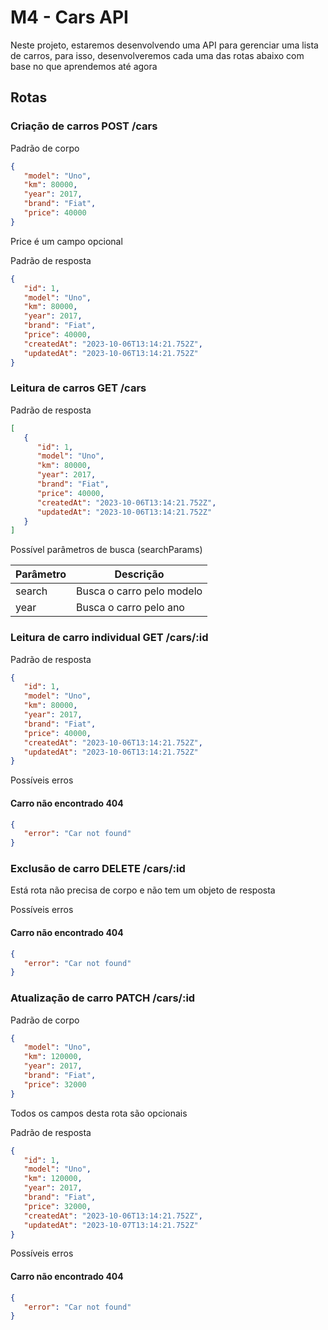 # M4 - Cars API

Neste projeto, estaremos desenvolvendo uma API para gerenciar uma lista de carros, para isso, desenvolveremos cada uma das rotas abaixo com base no que aprendemos até agora

## Rotas

### Criação de carros POST /cars

Padrão de corpo

```json
{
   "model": "Uno",
   "km": 80000,
   "year": 2017,
   "brand": "Fiat",
   "price": 40000
}
```

Price é um campo opcional

Padrão de resposta

```json
{
   "id": 1,
   "model": "Uno",
   "km": 80000,
   "year": 2017,
   "brand": "Fiat",
   "price": 40000,
   "createdAt": "2023-10-06T13:14:21.752Z",
   "updatedAt": "2023-10-06T13:14:21.752Z"
}
```

### Leitura de carros GET /cars

Padrão de resposta

```json
[
   {
      "id": 1,
      "model": "Uno",
      "km": 80000,
      "year": 2017,
      "brand": "Fiat",
      "price": 40000,
      "createdAt": "2023-10-06T13:14:21.752Z",
      "updatedAt": "2023-10-06T13:14:21.752Z"
   }
]
```

Possível parâmetros de busca (searchParams)

| Parâmetro | Descrição                 |
| --------- | ------------------------- |
| search    | Busca o carro pelo modelo |
| year      | Busca o carro pelo ano    |

### Leitura de carro individual GET /cars/:id

Padrão de resposta

```json
{
   "id": 1,
   "model": "Uno",
   "km": 80000,
   "year": 2017,
   "brand": "Fiat",
   "price": 40000,
   "createdAt": "2023-10-06T13:14:21.752Z",
   "updatedAt": "2023-10-06T13:14:21.752Z"
}
```

Possíveis erros

#### Carro não encontrado 404

```json
{
   "error": "Car not found"
}
```
### Exclusão de carro DELETE /cars/:id

Está rota não precisa de corpo e não tem um objeto de resposta

Possíveis erros

#### Carro não encontrado 404

```json
{
   "error": "Car not found"
}
```

### Atualização de carro PATCH /cars/:id

Padrão de corpo

```json
{
   "model": "Uno",
   "km": 120000,
   "year": 2017,
   "brand": "Fiat",
   "price": 32000
}
```

Todos os campos desta rota são opcionais

Padrão de resposta

```json
{
   "id": 1,
   "model": "Uno",
   "km": 120000,
   "year": 2017,
   "brand": "Fiat",
   "price": 32000,
   "createdAt": "2023-10-06T13:14:21.752Z",
   "updatedAt": "2023-10-07T13:14:21.752Z"
}
```

Possíveis erros

#### Carro não encontrado 404

```json
{
   "error": "Car not found"
}
```

